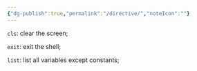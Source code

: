 ```yaml
---
{"dg-publish":true,"permalink":"/directive/","noteIcon":""}
---
```



`cls`: clear the screen;

`exit`: exit the shell;

`list`: list all variables except constants;

